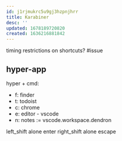 ```yaml
---
id: j1rjmukrc5u9gj3hzpnjhrr
title: Karabiner
desc: ''
updated: 1678189720820
created: 1636216881842
---
```

timing restrictions on shortcuts? #issue

## hyper-app

hyper + cmd:

+ f: finder
+ t: todoist
+ c: chrome
+ e: editor - vscode
+ n: notes := vscode.workspace.dendron

left_shift alone enter
right_shift alone escape
